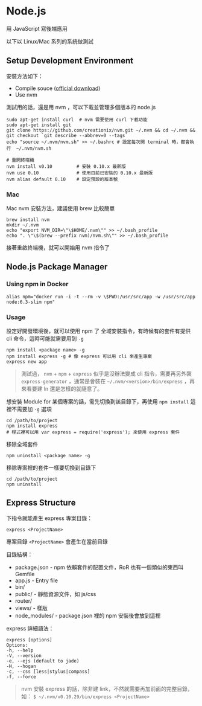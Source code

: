 Node.js
=======

用 JavaScript 寫後端應用

以下以 Linux/Mac 系列的系統做測試

Setup Development Environment
-----------------------------

安裝方法如下：

* Compile souce ([official download](http://nodejs.org/download/))
* Use nvm

測試用的話，還是用 nvm ，可以下載並管理多個版本的 node.js

    sudo apt-get install curl  # nvm 需要使用 curl 下載功能
    sudo apt-get install git
    git clone https://github.com/creationix/nvm.git ~/.nvm && cd ~/.nvm && git checkout `git describe --abbrev=0 --tags`
    echo "source ~/.nvm/nvm.sh" >> ~/.bashrc # 設定每次開 terminal 時，都會執行  ~/.nvm/nvm.sh

    # 重開終端機
    nvm install v0.10         # 安裝 0.10.x 最新版
    nvm use 0.10              # 使用目前已安裝的 0.10.x 最新版
    nvm alias default 0.10    # 設定預設的版本號

### Mac

Mac nvm 安裝方法，建議使用 brew 比較簡單

    brew install nvm
    mkdir ~/.nvm
    echo "export NVM_DIR=\"\$HOME/.nvm\"" >> ~/.bash_profile
    echo ". \"\$(brew --prefix nvm)/nvm.sh\"" >> ~/.bash_profile

接著重啟終端機，就可以開始用 nvm 指令了

Node.js Package Manager
-----------------------

### Using npm in Docker

    alias npm="docker run -i -t --rm -v \$PWD:/usr/src/app -w /usr/src/app node:6.3-slim npm"

### Usage

設定好開發環境後，就可以使用 npm 了
全域安裝指令，有時候有的套件有提供 cli 命令，這時可能就需要用到 `-g`

    npm install <package name> -g
    npm install express -g # 像 express 可以用 cli 來產生專案
    express new app

> 測試過， `nvm` + `npm` + `express` 似乎是沒辦法變成 cli 指令，需要再另外裝 `express-generator` ，通常是會裝在 `~/.nvm/<version>/bin/express` ，再來看要建 ln 還是怎樣的就隨意了。

想安裝 Module for 某個專案的話，需先切換到該目錄下，再使用 `npm install` 這裡不需要加 `-g` 選項

    cd /path/to/project
    npm install express
    # 程式裡可以用 var express = require('express'); 來使用 express 套件

移除全域套件

    npm uninstall <package name> -g

移除專案裡的套件一樣要切換到目錄下

    cd /path/to/project
    npm uninstall

Express Structure
-----------------

下指令就能產生 express 專案目錄：

    express <ProjectName>


專案目錄 `<ProjectName>` 會產生在當前目錄

目錄結構：

* package.json - npm 依賴套件的配置文件，RoR 也有一個類似的東西叫 Gemfile
* app.js - Entry file
* bin/
* public/ - 靜態資源文件，如 js/css
* router/
* views/ - 樣版
* node_modules/ - package.json 裡的 npm 安裝後會放到這裡
  
express 詳細語法：

```
express [options]
Options:
-h, --help
-V, --version 
-e, --ejs (default to jade)
-H, --hogan
-c, --css [less|stylus|compass]
-f, --force 
```
> nvm 安裝 express 的話，除非建 link，不然就需要再加前面的完整目錄，如： `$ ~/.nvm/v0.10.29/bin/express <ProjectName>`
